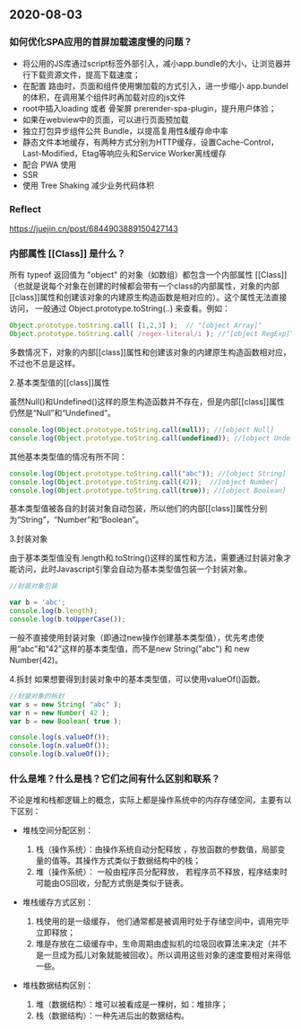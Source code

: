## 2020-08-03

### 如何优化SPA应用的首屏加载速度慢的问题？

- 将公用的JS库通过script标签外部引入，减小app.bundle的大小，让浏览器并行下载资源文件，提高下载速度；
- 在配置 路由时，页面和组件使用懒加载的方式引入，进一步缩小 app.bundel 的体积，在调用某个组件时再加载对应的js文件
- root中插入loading 或者 骨架屏 prerender-spa-plugin，提升用户体验；
- 如果在webview中的页面，可以进行页面预加载
- 独立打包异步组件公共 Bundle，以提高复用性&缓存命中率
- 静态文件本地缓存，有两种方式分别为HTTP缓存，设置Cache-Control，Last-Modified，Etag等响应头和Service Worker离线缓存
- 配合 PWA 使用
- SSR
- 使用 Tree Shaking 减少业务代码体积


### Reflect

https://juejin.cn/post/6844903889150427143


### 内部属性 [[Class]] 是什么？

所有 typeof 返回值为 "object" 的对象（如数组）都包含一个内部属性 [[Class]]（也就是说每个对象在创建的时候都会带有一个class的内部属性，对象的内部[[class]]属性和创建该对象的内建原生构造函数是相对应的）。这个属性无法直接访问， 一般通过 Object.prototype.toString(..) 来查看。例如：

```js
Object.prototype.toString.call( [1,2,3] );  // "[object Array]" 
Object.prototype.toString.call( /regex-literal/i ); //"[object RegExp]"
```

多数情况下，对象的内部[[class]]属性和创建该对象的内建原生构造函数相对应，不过也不总是这样。


2.基本类型值的[[class]]属性

虽然Null()和Undefined()这样的原生构造函数并不存在，但是内部[[class]]属性仍然是“Null”和“Undefined”。

```js
console.log(Object.prototype.toString.call(null)); //[object Null]
console.log(Object.prototype.toString.call(undefined)); //[object Undefined]
```

其他基本类型值的情况有所不同：

```js
console.log(Object.prototype.toString.call("abc")); //[object String]
console.log(Object.prototype.toString.call(42));  //[object Number]
console.log(Object.prototype.toString.call(true)); //[object Boolean]
```

基本类型值被各自的封装对象自动包装，所以他们的内部[[class]]属性分别为“String”，“Number”和“Boolean”。


3.封装对象

由于基本类型值没有.length和.toString()这样的属性和方法，需要通过封装对象才能访问，此时Javascript引擎会自动为基本类型值包装一个封装对象。

```js
//封装对象包装

var b = 'abc';
console.log(b.length);
console.log(b.toUpperCase());

```
一般不直接使用封装对象（即通过new操作创建基本类型值），优先考虑使用“abc”和“42”这样的基本类型值，而不是new String("abc") 和 new Number(42)。

4.拆封
如果想要得到封装对象中的基本类型值，可以使用valueOf()函数。 

```js
//封装对象的拆封
var s = new String( "abc" );
var n = new Number( 42 );
var b = new Boolean( true );

console.log(s.valueOf());
console.log(n.valueOf());
console.log(b.valueOf());
```


### 什么是堆？什么是栈？它们之间有什么区别和联系？

不论是堆和栈都逻辑上的概念，实际上都是操作系统中的内存存储空间，主要有以下区别：
- 堆栈空间分配区别：
  1. 栈（操作系统）：由操作系统自动分配释放 ，存放函数的参数值，局部变量的值等。其操作方式类似于数据结构中的栈；
  2. 堆（操作系统）： 一般由程序员分配释放， 若程序员不释放，程序结束时可能由OS回收，分配方式倒是类似于链表。

- 堆栈缓存方式区别：
  1. 栈使用的是一级缓存， 他们通常都是被调用时处于存储空间中，调用完毕立即释放；
  2. 堆是存放在二级缓存中，生命周期由虚拟机的垃圾回收算法来决定（并不是一旦成为孤儿对象就能被回收）。所以调用这些对象的速度要相对来得低一些。

- 堆栈数据结构区别：
  1. 堆（数据结构）：堆可以被看成是一棵树，如：堆排序；
  2. 栈（数据结构）：一种先进后出的数据结构。

